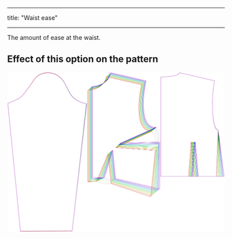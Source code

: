 ***

title: "Waist ease"

***

The amount of ease at the waist.

## Effect of this option on the pattern

![This image shows the effect of this option by superimposing several variants that have a different value for this option](breanna_waistease_sample.svg "Effect of this option on the pattern")
